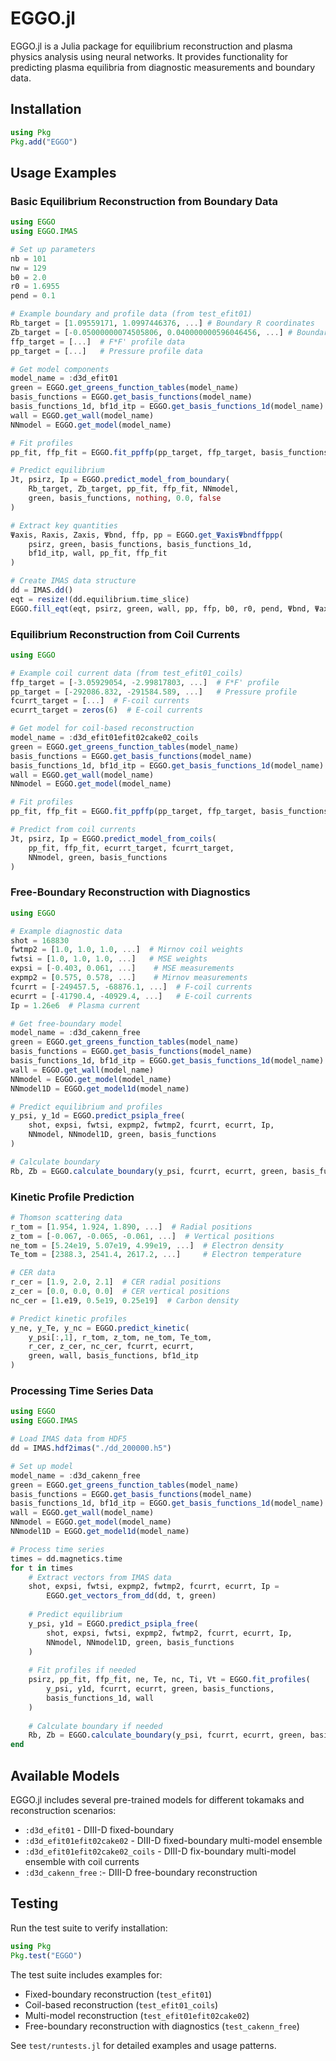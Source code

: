 # EGGO.jl

EGGO.jl is a Julia package for equilibrium reconstruction and plasma physics analysis using neural networks. It provides functionality for predicting plasma equilibria from diagnostic measurements and boundary data.

## Installation

```julia
using Pkg
Pkg.add("EGGO")
```

## Usage Examples

### Basic Equilibrium Reconstruction from Boundary Data

```julia
using EGGO
using EGGO.IMAS

# Set up parameters
nb = 101
nw = 129
b0 = 2.0
r0 = 1.6955
pend = 0.1

# Example boundary and profile data (from test_efit01)
Rb_target = [1.09559171, 1.0997446376, ...] # Boundary R coordinates
Zb_target = [-0.05000000074505806, 0.040000000596046456, ...] # Boundary Z coordinates
ffp_target = [...]  # F*F' profile data
pp_target = [...]   # Pressure profile data

# Get model components
model_name = :d3d_efit01
green = EGGO.get_greens_function_tables(model_name)
basis_functions = EGGO.get_basis_functions(model_name)
basis_functions_1d, bf1d_itp = EGGO.get_basis_functions_1d(model_name)
wall = EGGO.get_wall(model_name)
NNmodel = EGGO.get_model(model_name)

# Fit profiles
pp_fit, ffp_fit = EGGO.fit_ppffp(pp_target, ffp_target, basis_functions_1d)

# Predict equilibrium
Jt, psirz, Ip = EGGO.predict_model_from_boundary(
    Rb_target, Zb_target, pp_fit, ffp_fit, NNmodel, 
    green, basis_functions, nothing, 0.0, false
)

# Extract key quantities
Ψaxis, Raxis, Zaxis, Ψbnd, ffp, pp = EGGO.get_ΨaxisΨbndffppp(
    psirz, green, basis_functions, basis_functions_1d, 
    bf1d_itp, wall, pp_fit, ffp_fit
)

# Create IMAS data structure
dd = IMAS.dd()
eqt = resize!(dd.equilibrium.time_slice)
EGGO.fill_eqt(eqt, psirz, green, wall, pp, ffp, b0, r0, pend, Ψbnd, Ψaxis, Raxis, Zaxis)
```

### Equilibrium Reconstruction from Coil Currents

```julia
using EGGO

# Example coil current data (from test_efit01_coils)
ffp_target = [-3.05929054, -2.99817803, ...]  # F*F' profile
pp_target = [-292086.832, -291584.589, ...]   # Pressure profile
fcurrt_target = [...]  # F-coil currents
ecurrt_target = zeros(6)  # E-coil currents

# Get model for coil-based reconstruction
model_name = :d3d_efit01efit02cake02_coils
green = EGGO.get_greens_function_tables(model_name)
basis_functions = EGGO.get_basis_functions(model_name)
basis_functions_1d, bf1d_itp = EGGO.get_basis_functions_1d(model_name)
wall = EGGO.get_wall(model_name)
NNmodel = EGGO.get_model(model_name)

# Fit profiles
pp_fit, ffp_fit = EGGO.fit_ppffp(pp_target, ffp_target, basis_functions_1d)

# Predict from coil currents
Jt, psirz, Ip = EGGO.predict_model_from_coils(
    pp_fit, ffp_fit, ecurrt_target, fcurrt_target, 
    NNmodel, green, basis_functions
)
```

### Free-Boundary Reconstruction with Diagnostics

```julia
using EGGO

# Example diagnostic data
shot = 168830
fwtmp2 = [1.0, 1.0, 1.0, ...]  # Mirnov coil weights
fwtsi = [1.0, 1.0, 1.0, ...]   # MSE weights
expsi = [-0.403, 0.061, ...]    # MSE measurements
expmp2 = [0.575, 0.578, ...]    # Mirnov measurements
fcurrt = [-249457.5, -68876.1, ...]  # F-coil currents
ecurrt = [-41790.4, -40929.4, ...]   # E-coil currents
Ip = 1.26e6  # Plasma current

# Get free-boundary model
model_name = :d3d_cakenn_free
green = EGGO.get_greens_function_tables(model_name)
basis_functions = EGGO.get_basis_functions(model_name)
basis_functions_1d, bf1d_itp = EGGO.get_basis_functions_1d(model_name)
wall = EGGO.get_wall(model_name)
NNmodel = EGGO.get_model(model_name)
NNmodel1D = EGGO.get_model1d(model_name)

# Predict equilibrium and profiles
y_psi, y_1d = EGGO.predict_psipla_free(
    shot, expsi, fwtsi, expmp2, fwtmp2, fcurrt, ecurrt, Ip,
    NNmodel, NNmodel1D, green, basis_functions
)

# Calculate boundary
Rb, Zb = EGGO.calculate_boundary(y_psi, fcurrt, ecurrt, green, basis_functions, wall)
```

### Kinetic Profile Prediction

```julia
# Thomson scattering data
r_tom = [1.954, 1.924, 1.890, ...]  # Radial positions
z_tom = [-0.067, -0.065, -0.061, ...]  # Vertical positions  
ne_tom = [5.24e19, 5.07e19, 4.99e19, ...]  # Electron density
Te_tom = [2388.3, 2541.4, 2617.2, ...]     # Electron temperature

# CER data
r_cer = [1.9, 2.0, 2.1]  # CER radial positions
z_cer = [0.0, 0.0, 0.0]  # CER vertical positions
nc_cer = [1.e19, 0.5e19, 0.25e19]  # Carbon density

# Predict kinetic profiles
y_ne, y_Te, y_nc = EGGO.predict_kinetic(
    y_psi[:,1], r_tom, z_tom, ne_tom, Te_tom,
    r_cer, z_cer, nc_cer, fcurrt, ecurrt,
    green, wall, basis_functions, bf1d_itp
)
```

### Processing Time Series Data

```julia
using EGGO
using EGGO.IMAS

# Load IMAS data from HDF5
dd = IMAS.hdf2imas("./dd_200000.h5")

# Set up model
model_name = :d3d_cakenn_free
green = EGGO.get_greens_function_tables(model_name)
basis_functions = EGGO.get_basis_functions(model_name)
basis_functions_1d, bf1d_itp = EGGO.get_basis_functions_1d(model_name)
wall = EGGO.get_wall(model_name)
NNmodel = EGGO.get_model(model_name)
NNmodel1D = EGGO.get_model1d(model_name)

# Process time series
times = dd.magnetics.time
for t in times
    # Extract vectors from IMAS data
    shot, expsi, fwtsi, expmp2, fwtmp2, fcurrt, ecurrt, Ip = 
        EGGO.get_vectors_from_dd(dd, t, green)
    
    # Predict equilibrium
    y_psi, y1d = EGGO.predict_psipla_free(
        shot, expsi, fwtsi, expmp2, fwtmp2, fcurrt, ecurrt, Ip,
        NNmodel, NNmodel1D, green, basis_functions
    )
    
    # Fit profiles if needed
    psirz, pp_fit, ffp_fit, ne, Te, nc, Ti, Vt = EGGO.fit_profiles(
        y_psi, y1d, fcurrt, ecurrt, green, basis_functions, 
        basis_functions_1d, wall
    )
    
    # Calculate boundary if needed
    Rb, Zb = EGGO.calculate_boundary(y_psi, fcurrt, ecurrt, green, basis_functions, wall)
end
```

## Available Models

EGGO.jl includes several pre-trained models for different tokamaks and reconstruction scenarios:

- `:d3d_efit01` - DIII-D fixed-boundary 
- `:d3d_efit01efit02cake02` - DIII-D fixed-boundary multi-model ensemble 
- `:d3d_efit01efit02cake02_coils` - DIII-D fix-boundary multi-model ensemble with coil currents
- `:d3d_cakenn_free` :- DIII-D free-boundary reconstruction

## Testing

Run the test suite to verify installation:

```julia
using Pkg
Pkg.test("EGGO")
```

The test suite includes examples for:
- Fixed-boundary reconstruction (`test_efit01`)
- Coil-based reconstruction (`test_efit01_coils`) 
- Multi-model reconstruction (`test_efit01efit02cake02`)
- Free-boundary reconstruction with diagnostics (`test_cakenn_free`)

See `test/runtests.jl` for detailed examples and usage patterns.
